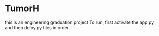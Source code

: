 # TumorH


this is an engineering graduation project
To run, first activate the app.py and then deloy.py files in order.
